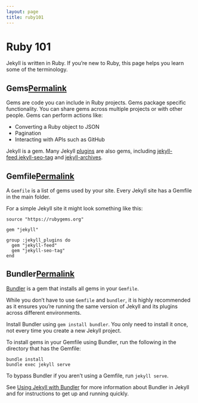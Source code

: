 ```yaml
---
layout: page
title: ruby101
---
```

# Ruby 101

Jekyll is written in Ruby. If you’re new to Ruby, this page helps you learn some of the terminology.

## Gems[Permalink](https://jekyllrb.com/docs/ruby-101/#gems "Permalink")

Gems are code you can include in Ruby projects. Gems package specific functionality. You can share gems across multiple projects or with other people. Gems can perform actions like:

- Converting a Ruby object to JSON
- Pagination
- Interacting with APIs such as GitHub

Jekyll is a gem. Many Jekyll [plugins](https://jekyllrb.com/docs/plugins/) are also gems, including [jekyll-feed](https://github.com/jekyll/jekyll-feed),[jekyll-seo-tag](https://github.com/jekyll/jekyll-seo-tag) and [jekyll-archives](https://github.com/jekyll/jekyll-archives).

## Gemfile[Permalink](https://jekyllrb.com/docs/ruby-101/#gemfile "Permalink")

A `Gemfile` is a list of gems used by your site. Every Jekyll site has a Gemfile in the main folder.

For a simple Jekyll site it might look something like this:

```
source "https://rubygems.org"

gem "jekyll"

group :jekyll_plugins do
  gem "jekyll-feed"
  gem "jekyll-seo-tag"
end
```

## Bundler[Permalink](https://jekyllrb.com/docs/ruby-101/#bundler "Permalink")

[Bundler](https://rubygems.org/gems/bundler) is a gem that installs all gems in your `Gemfile`.

While you don’t have to use `Gemfile` and `bundler`, it is highly recommended as it ensures you’re running the same version of Jekyll and its plugins across different environments.

Install Bundler using `gem install bundler`. You only need to install it once, not every time you create a new Jekyll project.

To install gems in your Gemfile using Bundler, run the following in the directory that has the Gemfile:

```
bundle install
bundle exec jekyll serve
```

To bypass Bundler if you aren’t using a Gemfile, run `jekyll serve`.

See [Using Jekyll with Bundler](https://jekyllrb.com/tutorials/using-jekyll-with-bundler/) for more information about Bundler in Jekyll and for instructions to get up and running quickly.